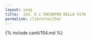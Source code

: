 ```yaml
---
layout: song
title:  154. È L'INCONTRO DELLA VITA
permalink: /libretto/154/
---
```

{% include canti/154.md %}   